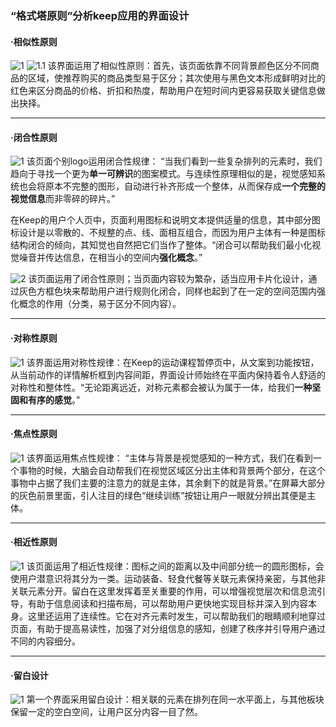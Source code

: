 ### “格式塔原则”分析keep应用的界面设计


####  ·相似性原则
![1](http://m.qpic.cn/psc?/V13n1hdE2vQ1fA/M4X34P*UDwP*fok89st238KBxyh6BZ2L5Mu4KBJRbxL4OyJz*fCzWr9TGRlameLgB5RcGhms8FR0s1KriJfCtw!!/mnull&bo=uAPJArgDyQIDCSw!&rf=photolist&t=5)
![1.1](http://m.qpic.cn/psc?/V13n1hdE2vQ1fA/M4X34P*UDwP*fok89st237fwKlEZlMWZPs*RJs6F4yKQrD7yS8yBjOvwgUufSZIbnVJhx4cqurPEWixL5psMdA!!/mnull&bo=ygMAA8oDAAMDCSw!&rf=photolist&t=5)
 该界面运用了相似性原则：首先，该页面依靠不同背景颜色区分不同商品的区域，使推荐购买的商品类型易于区分；其次使用与黑色文本形成鲜明对比的红色来区分商品的价格、折扣和热度，帮助用户在短时间内更容易获取关键信息做出抉择。


---


#### ·闭合性原则
![1](http://m.qpic.cn/psc?/V13n1hdE2vQ1fA/M4X34P*UDwP*fok89st23*g5J7vuPhndm5AzFJHYyGQdIQfYMJwX5WK3OPRn5PZlPg3k3P6ZZx6w6bHH73M3*Q!!/mnull&bo=SwNNA0sDTQMDCSw!&rf=photolist&t=5)
  该页面个别logo运用闭合性规律： “当我们看到一些复杂排列的元素时，我们趋向于寻找一个更为**单一可辨识**的图案模式。与连续性原理相似的是，视觉感知系统也会将原本不完整的图形，自动进行补齐形成一个整体，从而保存成**一个完整的视觉信息**而非零碎的碎片。”


在Keep的用户个人页中，页面利用图标和说明文本提供适量的信息，其中部分图标设计是以零散的、不规整的点、线、面相互组合，而因为用户主体有一种是图标结构闭合的倾向，其知觉也自然把它们当作了整体。“闭合可以帮助我们最小化视觉噪音并传达信息，在相当小的空间内**强化概念**。”


![2](http://m.qpic.cn/psc?/V13n1hdE2vQ1fA/M4X34P*UDwP*fok89st232eZml6SoWFsAhWrVWZlyb.Dui*lDoOwqvbjayu8uu7vH8w0OqSNjbCLOrfGnVg85g!!/mnull&bo=GAIqBBgCKgQDCSw!&rf=photolist&t=5)
该页面运用了闭合性原则；当页面内容较为繁杂，适当应用卡片化设计，通过灰色方框色块来帮助用户进行规则化闭合，同样也起到了在一定的空间范围内强化概念的作用（分类，易于区分不同内容）。

---


#### ·对称性原则
![1](http://m.qpic.cn/psc?/V13n1hdE2vQ1fA/M4X34P*UDwP*fok89st231dx7yeaPOYA6N0GEZCX2aVlbeNMxKR7z7HfX2HPKgHxocprRg1R8ID44EjsiGu8tQ!!/mnull&bo=0QHvA9EB7wMDCSw!&rf=photolist&t=5)
该界面运用对称性规律：在Keep的运动课程暂停页中，从文案到功能按钮，从当前动作的详情解析框到内容间距，界面设计师始终在平面内保持着令人舒适的对称性和整体性。“无论距离远近，对称元素都会被认为属于一体，给我们**一种坚固和有序的感觉**。”

---


#### ·焦点性原则
![1](http://m.qpic.cn/psc?/V13n1hdE2vQ1fA/M4X34P*UDwP*fok89st23xp0ITbUwPyjPRJzYzk9OaEErkV4HwQWlRtscELKDh8XdfxHmIzF1Gsh3KCwT*Vc4Q!!/mnull&bo=0QHvA9EB7wMDCSw!&rf=photolist&t=5)
该界面运用焦点性规律： “主体与背景是视觉感知的一种方式，我们在看到一个事物的时候，大脑会自动帮我们在视觉区域区分出主体和背景两个部分，在这个事物中占据了我们主要的注意力的就是主体，其余剩下的就是背景。”在屏幕大部分的灰色前景里面，引人注目的绿色“继续训练”按钮让用户一眼就分辨出其便是主体。

---


#### ·相近性原则
![1](http://m.qpic.cn/psc?/V13n1hdE2vQ1fA/M4X34P*UDwP*fok89st23.zwf2BjW6Dc*qfngGoeZ4vJx.MJeAd5AYIwNxb.uxPhWMF1tbqEQZCyBAECVM42uw!!/mnull&bo=gAJyBIACcgQDCSw!&rf=photolist&t=5)
该页面运用了相近性规律：图标之间的距离以及中间部分统一的圆形图标，会使用户潜意识将其分为一类。运动装备、轻食代餐等关联元素保持亲密，与其他非关联元素分开。留白在这里发挥着至关重要的作用，可以增强视觉层次和信息流引导，有助于信息阅读和扫描布局，可以帮助用户更快地实现目标并深入到内容本身。这里还运用了连续性。它在对齐元素时发生，可以帮助我们的眼睛顺利地穿过页面，有助于提高易读性，加强了对分组信息的感知，创建了秩序并引导用户通过不同的内容细分。

---


####  ·留白设计
![1](http://m.qpic.cn/psc?/V13n1hdE2vQ1fA/M4X34P*UDwP*fok89st23wNpTTLEh7sZ*us0M3Rg*3jptSlWWIEbFeObm1j0swDLpzXBANTxcvht93uaUa6CBg!!/mnull&bo=qAHxAqgB8QIDCSw!&rf=photolist&t=5)
第一个界面采用留白设计：相关联的元素在排列在同一水平面上，与其他板块保留一定的空白空间，让用户区分内容一目了然。
